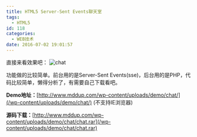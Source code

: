 ```yaml
---
title: HTML5 Server-Sent Events聊天室
tags:
  - HTML5
id: 118
categories:
  - WEB技术
date: 2016-07-02 19:01:57
---
```


直接来看效果吧：
![chat](http://www.mddup.com/wp-content/uploads/2016/07/jdfw.gif)

功能做的比较简单。前台用的是Server-Sent Events(sse)，后台用的是PHP，代码比较简单，懒得分析了，有需要自己下载看吧。

**Demo地址：**[http://www.mddup.com/wp-content/uploads/demo/chat/](/wp-content/uploads/demo/chat/) (不支持IE浏览器)

**源码下载：**[http://www.mddup.com/wp-content/uploads/demo/chat/chat.rar](/wp-content/uploads/demo/chat/chat.rar)
